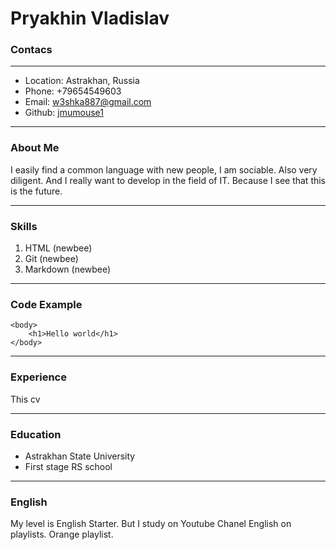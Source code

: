 # **Pryakhin Vladislav**

### Contacs

---

- Location: Astrakhan, Russia
- Phone: +79654549603
- Email: w3shka887@gmail.com
- Github: [jmumouse1](https://github.com/jmumouse1/rsschool-cv)

---

### About Me

I easily find a common language with new people, I am sociable.
Also very diligent.
And I really want to develop in the field of IT. Because I see that this is the future.

---

### Skills

1. HTML (newbee)
2. Git (newbee)
3. Markdown (newbee)

---
### Code Example

```
<body>
    <h1>Hello world</h1>
</body>

```

---

### Experience

This cv

---
### Education

- Astrakhan State University
- First stage RS school

---
### English

My level is English Starter.
But I study on Youtube Chanel English on playlists.
Orange playlist.
